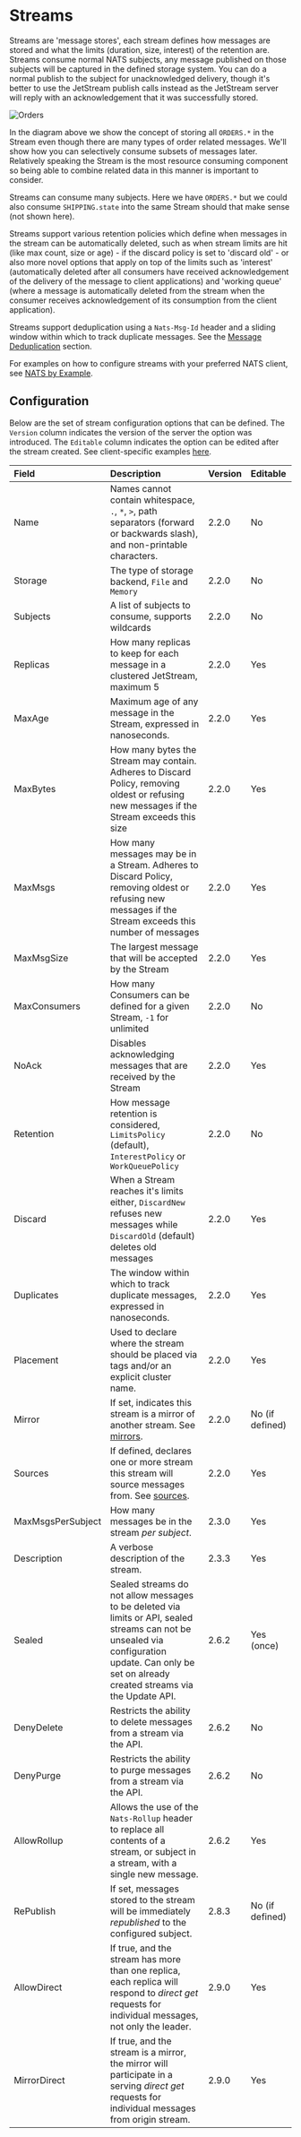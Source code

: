 # Streams

Streams are 'message stores', each stream defines how messages are stored and what the limits (duration, size, interest) of the retention are. Streams consume normal NATS subjects, any message published on those subjects will be captured in the defined storage system. You can do a normal publish to the subject for unacknowledged delivery, though it's better to use the JetStream publish calls instead as the JetStream server will reply with an acknowledgement that it was successfully stored.

![Orders](../../.gitbook/assets/streams-and-consumers-75p.png)

In the diagram above we show the concept of storing all `ORDERS.*` in the Stream even though there are many types of order related messages. We'll show how you can selectively consume subsets of messages later. Relatively speaking the Stream is the most resource consuming component so being able to combine related data in this manner is important to consider.

Streams can consume many subjects. Here we have `ORDERS.*` but we could also consume `SHIPPING.state` into the same Stream should that make sense \(not shown here\).

Streams support various retention policies which define when messages in the stream can be automatically deleted, such as when stream limits are hit (like max count, size or age) - if the discard policy is set to 'discard old' - or also more novel options that apply on top of the limits such as 'interest' (automatically deleted after all consumers have received acknowledgement of the delivery of the message to client applications) and 'working queue' (where a message is automatically deleted from the stream when the consumer receives acknowledgement of its consumption from the client application).

Streams support deduplication using a `Nats-Msg-Id` header and a sliding window within which to track duplicate messages. See the [Message Deduplication](../../using-nats/jetstream/model_deep_dive.md#message-deduplication) section.

For examples on how to configure streams with your preferred NATS client, see [NATS by Example](https://natsbyexample.com).

## Configuration

Below are the set of stream configuration options that can be defined. The `Version` column indicates the version of the server the option was introduced. The `Editable` column indicates the option can be edited after the stream created. See client-specific examples [here](https://natsbyexample.com).

| Field | Description | Version | Editable |
| :--- | :--- | :--- | :--- |
| Name | Names cannot contain whitespace, `.`, `*`, `>`, path separators (forward or backwards slash), and non-printable characters. | 2.2.0 | No |
| Storage | The type of storage backend, `File` and `Memory` | 2.2.0 | No |
| Subjects | A list of subjects to consume, supports wildcards | 2.2.0 | No |
| Replicas | How many replicas to keep for each message in a clustered JetStream, maximum 5 | 2.2.0 | Yes |
| MaxAge | Maximum age of any message in the Stream, expressed in nanoseconds. | 2.2.0 | Yes |
| MaxBytes | How many bytes the Stream may contain. Adheres to Discard Policy, removing oldest or refusing new messages if the Stream exceeds this size | 2.2.0 | Yes |
| MaxMsgs | How many messages may be in a Stream. Adheres to Discard Policy, removing oldest or refusing new messages if the Stream exceeds this number of messages | 2.2.0 | Yes |
| MaxMsgSize | The largest message that will be accepted by the Stream | 2.2.0 | Yes |
| MaxConsumers | How many Consumers can be defined for a given Stream, `-1` for unlimited | 2.2.0 | No |
| NoAck | Disables acknowledging messages that are received by the Stream | 2.2.0 | Yes |
| Retention | How message retention is considered, `LimitsPolicy` \(default\), `InterestPolicy` or `WorkQueuePolicy` | 2.2.0 | No |
| Discard | When a Stream reaches it's limits either, `DiscardNew` refuses new messages while `DiscardOld` \(default\) deletes old messages | 2.2.0 | Yes |
| Duplicates | The window within which to track duplicate messages, expressed in nanoseconds. | 2.2.0 | Yes |
| Placement | Used to declare where the stream should be placed via tags and/or an explicit cluster name. | 2.2.0 | Yes |
| Mirror | If set, indicates this stream is a mirror of another stream. See [mirrors](/running-a-nats-service/nats_admin/jetstream_admin/replication#mirrors). | 2.2.0 | No (if defined) |
| Sources | If defined, declares one or more stream this stream will source messages from. See [sources](/running-a-nats-service/nats_admin/jetstream_admin/replication#sources). | 2.2.0 | Yes |
| MaxMsgsPerSubject | How many messages be in the stream _per subject_. | 2.3.0 | Yes |
| Description | A verbose description of the stream. | 2.3.3 | Yes |
| Sealed | Sealed streams do not allow messages to be deleted via limits or API, sealed streams can not be unsealed via configuration update. Can only be set on already created streams via the Update API. | 2.6.2 | Yes (once) |
| DenyDelete | Restricts the ability to delete messages from a stream via the API. | 2.6.2 | No |
| DenyPurge | Restricts the ability to purge messages from a stream via the API. | 2.6.2 | No |
| AllowRollup | Allows the use of the `Nats-Rollup` header to replace all contents of a stream, or subject in a stream, with a single new message. | 2.6.2 | Yes |
| RePublish | If set, messages stored to the stream will be immediately *republished* to the configured subject. | 2.8.3 | No (if defined) |
| AllowDirect | If true, and the stream has more than one replica, each replica will respond to *direct get* requests for individual messages, not only the leader. | 2.9.0 | Yes |
| MirrorDirect | If true, and the stream is a mirror, the mirror will participate in a serving *direct get* requests for individual messages from origin stream. | 2.9.0 | Yes |
